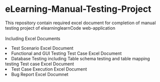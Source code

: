 # eLearning-Manual-Testing-Project 
This repository contain required excel document for completion of manual testing project of elearninglearnCode web-application
<br> 
<br>
Including Excel Documents 
<li>Test Scenario Excel Document </li>
<li>Functional and GUI Testing Test Case Excel Document </li>
<li>Database Testing including Table schema testing and table mapping testing Test case Excel Document </li>
<li>Test Case Execution Excel Document </li>
<li>Bug Report Excel Documnet </li>